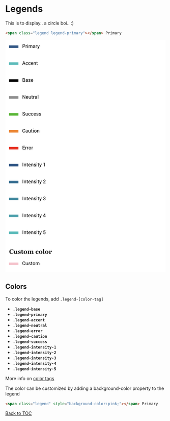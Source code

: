# Legends

This is to display.. a circle boi.. :)

```html
<span class="legend legend-primary"></span> Primary 
```

![](../../images/legend.png)

## Colors

To color the legends, add `.legend-[color-tag]`

*	**`.legend-base`**
*	**`.legend-primary`**
*	**`.legend-accent`**
*	**`.legend-neutral`**
*	**`.legend-error`**
*	**`.legend-caution`**
*	**`.legend-success`**
*	**`.legend-intensity-1`**
*	**`.legend-intensity-2`**
*	**`.legend-intensity-3`**
*	**`.legend-intensity-4`**
*	**`.legend-intensity-5`**

More info on [color tags](../scaffolding/colors.md#color-tags)

The color can be customized by adding a background-color property to the legend

```html
<span class="legend" style="background-color:pink;"></span> Primary 
```

[Back to TOC](../../../readme.md)